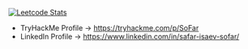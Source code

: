 [![Leetcode Stats](https://leetcard.jacoblin.cool/So_far_away?theme=nord&font=Kadwa)](https://leetcode.com/So_far_away)
- TryHackMe Profile -> https://tryhackme.com/p/SoFar
- LinkedIn Profile -> https://www.linkedin.com/in/safar-isaev-sofar/
